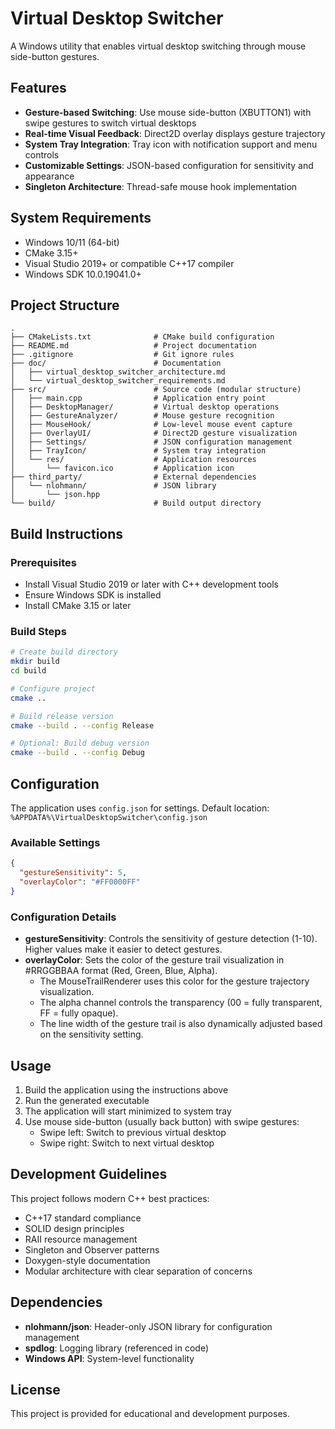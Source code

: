 # Virtual Desktop Switcher

A Windows utility that enables virtual desktop switching through mouse side-button gestures.

## Features
- **Gesture-based Switching**: Use mouse side-button (XBUTTON1) with swipe gestures to switch virtual desktops
- **Real-time Visual Feedback**: Direct2D overlay displays gesture trajectory
- **System Tray Integration**: Tray icon with notification support and menu controls
- **Customizable Settings**: JSON-based configuration for sensitivity and appearance
- **Singleton Architecture**: Thread-safe mouse hook implementation

## System Requirements
- Windows 10/11 (64-bit)
- CMake 3.15+
- Visual Studio 2019+ or compatible C++17 compiler
- Windows SDK 10.0.19041.0+

## Project Structure
```
.
├── CMakeLists.txt              # CMake build configuration
├── README.md                   # Project documentation
├── .gitignore                  # Git ignore rules
├── doc/                        # Documentation
│   ├── virtual_desktop_switcher_architecture.md
│   └── virtual_desktop_switcher_requirements.md
├── src/                        # Source code (modular structure)
│   ├── main.cpp                # Application entry point
│   ├── DesktopManager/         # Virtual desktop operations
│   ├── GestureAnalyzer/        # Mouse gesture recognition
│   ├── MouseHook/              # Low-level mouse event capture
│   ├── OverlayUI/              # Direct2D gesture visualization
│   ├── Settings/               # JSON configuration management
│   ├── TrayIcon/               # System tray integration
│   └── res/                    # Application resources
│       └── favicon.ico         # Application icon
├── third_party/                # External dependencies
│   └── nlohmann/               # JSON library
│       └── json.hpp
└── build/                      # Build output directory
```

## Build Instructions

### Prerequisites
- Install Visual Studio 2019 or later with C++ development tools
- Ensure Windows SDK is installed
- Install CMake 3.15 or later

### Build Steps
```bash
# Create build directory
mkdir build
cd build

# Configure project
cmake ..

# Build release version
cmake --build . --config Release

# Optional: Build debug version
cmake --build . --config Debug
```

## Configuration
The application uses `config.json` for settings. Default location: `%APPDATA%\VirtualDesktopSwitcher\config.json`

### Available Settings
```json
{
  "gestureSensitivity": 5,
  "overlayColor": "#FF0000FF"
}
```

### Configuration Details
- **gestureSensitivity**: Controls the sensitivity of gesture detection (1-10). Higher values make it easier to detect gestures.
- **overlayColor**: Sets the color of the gesture trail visualization in #RRGGBBAA format (Red, Green, Blue, Alpha). 
  - The MouseTrailRenderer uses this color for the gesture trajectory visualization.
  - The alpha channel controls the transparency (00 = fully transparent, FF = fully opaque).
  - The line width of the gesture trail is also dynamically adjusted based on the sensitivity setting.

## Usage
1. Build the application using the instructions above
2. Run the generated executable
3. The application will start minimized to system tray
4. Use mouse side-button (usually back button) with swipe gestures:
   - Swipe left: Switch to previous virtual desktop
   - Swipe right: Switch to next virtual desktop

## Development Guidelines
This project follows modern C++ best practices:
- C++17 standard compliance
- SOLID design principles
- RAII resource management
- Singleton and Observer patterns
- Doxygen-style documentation
- Modular architecture with clear separation of concerns

## Dependencies
- **nlohmann/json**: Header-only JSON library for configuration management
- **spdlog**: Logging library (referenced in code)
- **Windows API**: System-level functionality

## License
This project is provided for educational and development purposes.